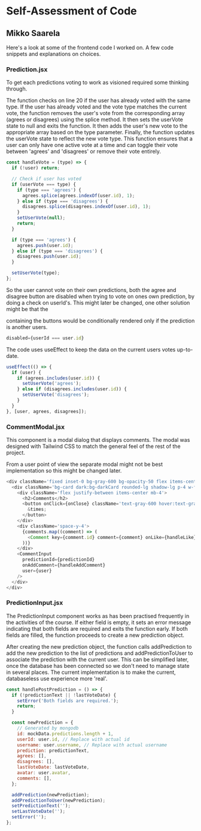 # Self-Assessment of Code

## Mikko Saarela

Here's a look at some of the frontend code I worked on. A few code snippets and explanations on choices.

### Prediction.jsx

To get each predictions voting to work as visioned required some thinking through.

The function checks on line 20 if the user has already voted with the same type. If the user has already voted and the vote type matches the current vote, the function removes the user's vote from the corresponding array (agrees or disagrees) using the splice method. It then sets the userVote state to null and exits the function. It then adds the user's new vote to the appropriate array based on the type parameter. Finally, the function updates the userVote state to reflect the new vote type. This function ensures that a user can only have one active vote at a time and can toggle their vote between 'agrees' and 'disagrees' or remove their vote entirely.

```js
const handleVote = (type) => {
  if (!user) return;

  // Check if user has voted
  if (userVote === type) {
    if (type === 'agrees') {
      agrees.splice(agrees.indexOf(user.id), 1);
    } else if (type === 'disagrees') {
      disagrees.splice(disagrees.indexOf(user.id), 1);
    }
    setUserVote(null);
    return;
  }

  if (type === 'agrees') {
    agrees.push(user.id);
  } else if (type === 'disagrees') {
    disagrees.push(user.id);
  }

  setUserVote(type);
};
```

So the user cannot vote on their own predictions, both the agree and disagree button are disabled when trying to vote on ones own prediction, by doing a check on userId's. This might later be changed, one other solution might be that the <div> containing the buttons would be conditionally rendered only if the prediction is another users.

```js
disabled={userId === user.id}
```

The code uses useEffect to keep the data on the current users votes up-to-date.

```js
useEffect(() => {
  if (user) {
    if (agrees.includes(user.id)) {
      setUserVote('agrees');
    } else if (disagrees.includes(user.id)) {
      setUserVote('disagrees');
    }
  }
}, [user, agrees, disagrees]);
```

### CommentModal.jsx

This component is a modal dialog that displays comments. The modal was designed with Tailwind CSS to match the general feel of the rest of the project.

From a user point of view the separate modal might not be best implementation so this might be changed later.

```js
<div className='fixed inset-0 bg-gray-600 bg-opacity-50 flex items-center justify-center z-50'>
  <div className='bg-card dark:bg-darkCard rounded-lg shadow-lg p-4 w-full max-w-lg'>
    <div className='flex justify-between items-center mb-4'>
      <h2>Comments</h2>
      <button onClick={onClose} className='text-gray-600 hover:text-gray-900'>
        &times;
      </button>
    </div>
    <div className='space-y-4'>
      {comments.map((comment) => (
        <Comment key={comment.id} comment={comment} onLike={handleLike} />
      ))}
    </div>
    <CommentInput
      predictionId={predictionId}
      onAddComment={handleAddComment}
      user={user}
    />
  </div>
</div>
```

### PredictionInput.jsx

The PredictionInput component works as has been practised frequently in the activities of the course. If either field is empty, it sets an error message indicating that both fields are required and exits the function early. If both fields are filled, the function proceeds to create a new prediction object.

After creating the new prediction object, the function calls addPrediction to add the new prediction to the list of predictions and addPredictionToUser to associate the prediction with the current user. This can be simplified later, once the database has been connected so we don't need to manage state in several places. The current implementation is to make the current, databaseless use experience more 'real'.

```js
const handlePostPrediction = () => {
  if (!predictionText || !lastVoteDate) {
    setError('Both fields are required.');
    return;
  }

  const newPrediction = {
    // Generated by mongodb
    id: mockData.predictions.length + 1,
    userId: user.id, // Replace with actual id
    username: user.username, // Replace with actual username
    prediction: predictionText,
    agrees: [],
    disagrees: [],
    lastVoteDate: lastVoteDate,
    avatar: user.avatar,
    comments: [],
  };

  addPrediction(newPrediction);
  addPredictionToUser(newPrediction);
  setPredictionText('');
  setLastVoteDate('');
  setError('');
};
```
